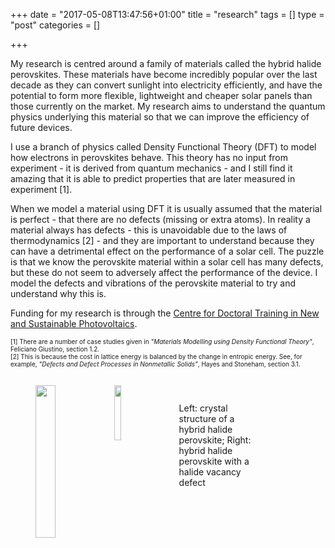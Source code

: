 +++
date = "2017-05-08T13:47:56+01:00"
title = "research"
tags = []
type = "post"
categories = []

+++

My research is centred around a family of materials called the hybrid halide perovskites. These materials have become incredibly popular over the last decade as they can convert sunlight into electricity efficiently, and have the potential to form more flexible, lightweight and cheaper solar panels than those currently on the market. My research aims to understand the quantum physics underlying this material so that we can improve the efficiency of future devices.

I use a branch of physics called Density Functional Theory (DFT) to model how electrons in perovskites behave. This theory has no input from experiment - it is derived from quantum mechanics - and I still find it amazing that it is able to predict properties that are later measured in experiment [1]. 

When we model a material using DFT it is usually assumed that the material is perfect - that there are no defects (missing or extra atoms). In reality a material always has defects - this is unavoidable due to the laws of thermodynamics [2] - and they are important to understand because they can have a detrimental effect on the performance of a solar cell. The puzzle is that we know the perovskite material within a solar cell has many defects, but these do not seem to adversely affect the performance of the device. I model the defects and vibrations of the perovskite material to try and understand why this is.

Funding for my research is through the [Centre for Doctoral Training in New and Sustainable Photovoltaics](http://www.cdt-pv.org/). 

<font size="-2">
[1] There are a number of case studies given in <i>"Materials Modelling using Density Functional Theory"</i>, Feliciano Giustino, section 1.2. <br/>
[2] This is because the cost in lattice energy is balanced by the change in entropic energy. See, for example,  <i>"Defects and Defect Processes in Nonmetallic Solids"</i>, Hayes and Stoneham, section 3.1.
</font>

<figure style="width: 100%; float: left ; margin-top: 2em; margin-bottom: 2em">
<img src="../images/MAPI.png" style="width: 25%; float: left">
<img src="../images/MAPI_defect.png" style="width: 15%; float: left" >
<figcaption style="width: 25%; float: left; text-align: left;  margin-top: 2em; vertical-align: top; margin-left: 2em"> Left: crystal structure of a hybrid halide perovskite; Right: hybrid halide perovskite with a halide vacancy defect  </figcaption>
</figure>



